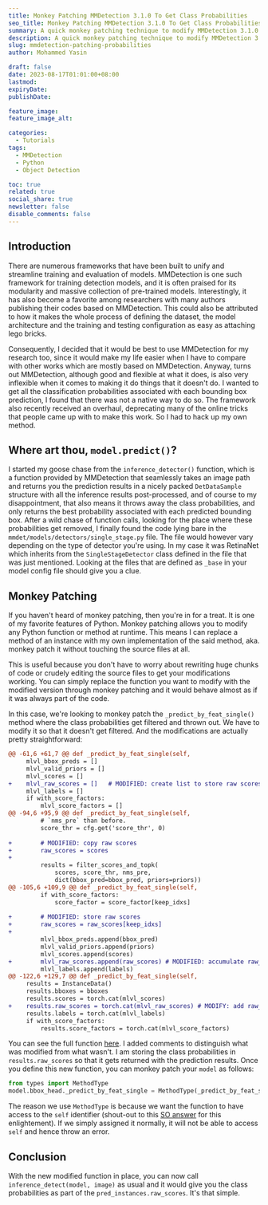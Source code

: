```yaml
---
title: Monkey Patching MMDetection 3.1.0 To Get Class Probabilities
seo_title: Monkey Patching MMDetection 3.1.0 To Get Class Probabilities
summary: A quick monkey patching technique to modify MMDetection 3.1.0 to return class probabilities.
description: A quick monkey patching technique to modify MMDetection 3.1.0 to return class probabilities.
slug: mmdetection-patching-probabilities
author: Mohammed Yasin

draft: false
date: 2023-08-17T01:01:00+08:00
lastmod:
expiryDate:
publishDate:

feature_image:
feature_image_alt:

categories:
  - Tutorials
tags:
  - MMDetection
  - Python
  - Object Detection

toc: true
related: true
social_share: true
newsletter: false
disable_comments: false
---
```


## Introduction

There are numerous frameworks that have been built to unify and streamline training and evaluation of models. MMDetection is one such framework for training detection models, and it is often praised for its modularity and massive collection of pre-trained models. Interestingly, it has also become a favorite among researchers with many authors publishing their codes based on MMDetection. This could also be attributed to how it makes the whole process of defining the dataset, the model architecture and the training and testing configuration as easy as attaching lego bricks.

Consequently, I decided that it would be best to use MMDetection for my research too, since it would make my life easier when I have to compare with other works which are mostly based on MMDetection. Anyway, turns out MMDetection, although good and flexible at what it does, is also very inflexible when it comes to making it do things that it doesn't do. I wanted to get all the classification probabilities associated with each bounding box prediction, I found that there was not a native way to do so. The framework also recently received an overhaul, deprecating many of the online tricks that people came up with to make this work. So I had to hack up my own method.

## Where art thou, `model.predict()`?

I started my goose chase from the `inference_detector()` function, which is a function provided by MMDetection that seamlessly takes an image path and returns you the prediction results in a nicely packed `DetDataSample` structure with all the inference results post-processed, and of course to my disappointment, that also means it throws away the class probabilities, and only returns the best probability associated with each predicted bounding box. After a wild chase of function calls, looking for the place where these probabilities get removed, I finally found the code lying bare in the `mmdet/models/detectors/single_stage.py` file. The file would however vary depending on the type of detector you're using. In my case it was RetinaNet which inherits from the `SingleStageDetector` class defined in the file that was just mentioned. Looking at the files that are defined as `_base` in your model config file should give you a clue.

## Monkey Patching

If you haven't heard of monkey patching, then you're in for a treat. It is one of my favorite features of Python. Monkey patching allows you to modify any Python function or method at runtime. This means I can replace a method of an instance with my own implementation of the said method, aka. monkey patch it without touching the source files at all.

This is useful because you don't have to worry about rewriting huge chunks of code or crudely editing the source files to get your modifications working. You can simply replace the function you want to modify with the modified version through monkey patching and it would behave almost as if it was always part of the code.

In this case, we're looking to monkey patch the `_predict_by_feat_single()` method where the class probabilities get filtered and thrown out. We have to modify it so that it doesn't get filtered. And the modifications are actually pretty straightforward:

```diff
@@ -61,6 +61,7 @@ def _predict_by_feat_single(self,
     mlvl_bbox_preds = []
     mlvl_valid_priors = []
     mlvl_scores = []
+    mlvl_raw_scores = []   # MODIFIED: create list to store raw scores 
     mlvl_labels = []
     if with_score_factors:
         mlvl_score_factors = []
@@ -94,6 +95,9 @@ def _predict_by_feat_single(self,
         # `nms_pre` than before.
         score_thr = cfg.get('score_thr', 0)
 
+        # MODIFIED: copy raw scores
+        raw_scores = scores
+
         results = filter_scores_and_topk(
             scores, score_thr, nms_pre,
             dict(bbox_pred=bbox_pred, priors=priors))
@@ -105,6 +109,9 @@ def _predict_by_feat_single(self,
         if with_score_factors:
             score_factor = score_factor[keep_idxs]
 
+        # MODIFIED: store raw scores
+        raw_scores = raw_scores[keep_idxs]
+
         mlvl_bbox_preds.append(bbox_pred)
         mlvl_valid_priors.append(priors)
         mlvl_scores.append(scores)
+        mlvl_raw_scores.append(raw_scores) # MODIFIED: accumulate raw_scores
         mlvl_labels.append(labels)
@@ -122,6 +129,7 @@ def _predict_by_feat_single(self,
     results = InstanceData()
     results.bboxes = bboxes
     results.scores = torch.cat(mlvl_scores)
+    results.raw_scores = torch.cat(mlvl_raw_scores) # MODIFY: add raw_scores to results
     results.labels = torch.cat(mlvl_labels)
     if with_score_factors:
         results.score_factors = torch.cat(mlvl_score_factors)
```

You can see the full function [here](https://gist.github.com/Y-T-G/a08c1cc1407699c27ba94bf5c7df9598). I added comments to distinguish what was modified from what wasn't. I am storing the class probabilities in  `results.raw_scores` so that it gets returned with the prediction results. Once you define this new function, you can monkey patch your `model` as follows:

```python
from types import MethodType
model.bbox_head._predict_by_feat_single = MethodType(_predict_by_feat_single, model.bbox_head)
```

The reason we use `MethodType` is because we want the function to have access to the `self` identifier (shout-out to this [SO answer](https://stackoverflow.com/a/64071963/8061030) for this enlightement). If we simply assigned it normally, it will not be able to access `self` and hence throw an error.

## Conclusion

With the new modified function in place, you can now call `inference_detect(model, image)` as usual and it would give you the class probabilities as part of the `pred_instances.raw_scores`. It's that simple.
